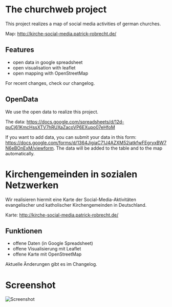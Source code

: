 # The churchweb project
This project realizes a map of social media activities of german churches.

Map: http://kirche-social-media.patrick-robrecht.de/

## Features
* open data in google spreadsheet
* open visualisation with leaflet
* open mapping with OpenStreetMap

For recent changes, check our changelog.

## OpenData 
We use the open data to realize this project.

The data: https://docs.google.com/spreadsheets/d/12d-puCj61KmcHssXTV7hRUXaZacoVP6EXupo07eHfoM

If you want to add data, you can submit your data in this form: https://docs.google.com/forms/d/1364JigiaC71J4AZXM52jatkfwFEgryxBW7N6eBOnExM/viewform. The data will be added to the table and to the map automatically.

# Kirchengemeinden in sozialen Netzwerken
Wir realisieren hiermit eine Karte der Social-Media-Aktivitäten evangelischer und katholischer Kirchengemeinden in Deutschland.

Karte: http://kirche-social-media.patrick-robrecht.de/

## Funktionen
* offene Daten (in Google Spreadsheet)
* offene Visualisierung mit Leaflet
* offene Karte mit OpenStreetMap

Aktuelle Änderungen gibt es im Changelog.

Screenshot
=====================
![Screenshot](http://i.imgur.com/yOrHkhA.png)

